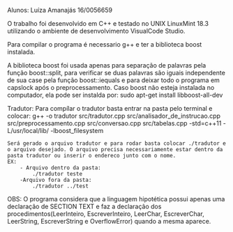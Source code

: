 Alunos: 
    Luíza Amanajás 16/0056659

O trabalho foi desenvolvido em C++ e testado no UNIX LinuxMint 18.3 utilizando o ambiente de desenvolvimento VisualCode Studio.

Para compilar o programa é necessario g++ e ter a biblioteca boost instalada.

A biblioteca boost foi usada apenas para separação de palavras pela função boost::split, para verificar se duas palavras são iguais independente de sua case pela função boost::iequals e para deixar todo o programa em capslock após o preprocessamento.
Caso boost não esteja instalada no computador, ela pode ser instalda por: 
    sudo apt-get install libboost-all-dev 

Tradutor:
    Para compílar o tradutor basta entrar na pasta pelo terminal e colocar:
        g++ -o tradutor src/tradutor.cpp src/analisador_de_instrucao.cpp src/preprocessamento.cpp src/conversao.cpp src/tabelas.cpp  -std=c++11 -L/usr/local/lib/ -lboost_filesystem

    Será gerado o arquivo tradutor e para rodar basta colocar ./tradutor e o arquivo desejado. O arquivo precisa necessariamente estar dentro da pasta tradutor ou inserir o endereco junto com o nome.
    EX:
        - Arquivo dentro da pasta:
            ./tradutor teste
        -Arquivo fora da pasta:
            ./tradutor ../test

OBS: O programa considera que a linguagem hipotética possui apenas uma declaração de SECTION TEXT e faz a declaração dos procedimentos(LeerInteiro, EscreverInteiro, LeerChar, EscreverChar, LeerString, EscreverString e OverflowError) quando a mesma aparece.